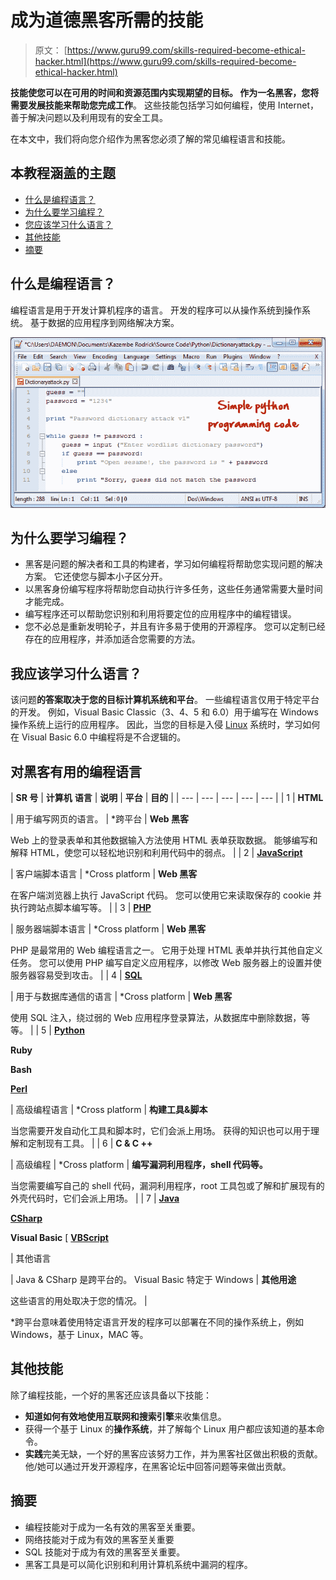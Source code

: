 # 成为道德黑客所需的技能

> 原文： [https://www.guru99.com/skills-required-become-ethical-hacker.html](https://www.guru99.com/skills-required-become-ethical-hacker.html)

**技能使您可以在可用的时间和资源范围内实现期望的目标。 作为一名黑客，您将需要发展技能来帮助您完成工作**。 这些技能包括学习如何编程，使用 Internet，善于解决问题以及利用现有的安全工具。

在本文中，我们将向您介绍作为黑客您必须了解的常见编程语言和技能。

## 本教程涵盖的主题

*   [什么是编程语言？](#1)
*   [为什么要学习编程？](#2)
*   [您应该学习什么语言？](#3)
*   [其他技能](#4)
*   [摘要](#7)

## 什么是编程语言？

编程语言是用于开发计算机程序的语言。 开发的程序可以从操作系统到操作系统。 基于数据的应用程序到网络解决方案。

![Learn everything about ethical hacking tools and skills](img/c16e835a064d33213fda4b1623e4dd7a.png "Learn everything about ethical hacking tools and skills")

## 为什么要学习编程？

*   黑客是问题的解决者和工具的构建者，学习如何编程将帮助您实现问题的解决方案。 它还使您与脚本小子区分开。
*   以黑客身份编写程序将帮助您自动执行许多任务，这些任务通常需要大量时间才能完成。
*   编写程序还可以帮助您识别和利用将要定位的应用程序中的编程错误。
*   您不必总是重新发明轮子，并且有许多易于使用的开源程序。 您可以定制已经存在的应用程序，并添加适合您需要的方法。

## 我应该学习什么语言？

该问题**的答案取决于您的目标计算机系统和平台**。 一些编程语言仅用于特定平台的开发。 例如，Visual Basic Classic（3、4、5 和 6.0）用于编写在 Windows 操作系统上运行的应用程序。 因此，当您的目标是入侵 [Linux](/unix-linux-tutorial.html) 系统时，学习如何在 Visual Basic 6.0 中编程将是不合逻辑的。

## **对黑客有用的编程语言**

| **SR 号** | **计算机**
**语言** | **说明** | **平台** | **目的** |
| --- | --- | --- | --- | --- |
| 1 | **HTML**

 | 用于编写网页的语言。 | *跨平台 | **Web 黑客**

Web 上的登录表单和其他数据输入方法使用 HTML 表单获取数据。 能够编写和解释 HTML，使您可以轻松地识别和利用代码中的弱点。 |
| 2 | **[JavaScript](/interactive-javascript-tutorials.html)**

 | 客户端脚本语言 | *Cross platform | **Web 黑客**

在客户端浏览器上执行 JavaScript 代码。 您可以使用它来读取保存的 cookie 并执行跨站点脚本编写等。 |
| 3 | **[PHP](/php-tutorials.html)**

 | 服务器端脚本语言 | *Cross platform | **Web 黑客**

PHP 是最常用的 Web 编程语言之一。 它用于处理 HTML 表单并执行其他自定义任务。 您可以使用 PHP 编写自定义应用程序，以修改 Web 服务器上的设置并使服务器容易受到攻击。 |
| 4 | **[SQL](/sql.html)**

 | 用于与数据库通信的语言 | *Cross platform | **Web 黑客**

使用 SQL 注入，绕过弱的 Web 应用程序登录算法，从数据库中删除数据，等等。 |
| 5 | **[Python](/python-tutorials.html)**

**Ruby**

**Bash**

**[Perl](/perl-tutorials.html)**

 | 高级编程语言 | *Cross platform | **构建工具&脚本**

当您需要开发自动化工具和脚本时，它们会派上用场。 获得的知识也可以用于理解和定制现有工具。 |
| 6 | **C & C ++**

 | 高级编程 | *Cross platform | **编写漏洞利用程序，shell 代码等。**

当您需要编写自己的 shell 代码，漏洞利用程序，root 工具包或了解和扩展现有的外壳代码时，它们会派上用场。 |
| 7 | **[Java](/java-tutorial.html)**

**[CSharp](/c-sharp-tutorial.html)**

**Visual Basic**
[
**[VBScript](/vbscript-tutorials-for-beginners.html)**

 | 其他语言

 | Java & CSharp 是跨平台的。 Visual Basic 特定于 Windows | **其他用途**

这些语言的用处取决于您的情况。 |

*跨平台意味着使用特定语言开发的程序可以部署在不同的操作系统上，例如 Windows，基于 Linux，MAC 等。

## 其他技能

除了编程技能，一个好的黑客还应该具备以下技能：

*   **知道如何有效地使用互联网和搜索引擎**来收集信息。
*   获得一个基于 Linux 的**操作系统**，并了解每个 Linux 用户都应该知道的基本命令。
*   **实践**完美无缺，一个好的黑客应该努力工作，并为黑客社区做出积极的贡献。 他/她可以通过开发开源程序，在黑客论坛中回答问题等来做出贡献。

## 摘要

*   编程技能对于成为一名有效的黑客至关重要。
*   网络技能对于成为有效的黑客至关重要
*   SQL 技能对于成为有效的黑客至关重要。
*   黑客工具是可以简化识别和利用计算机系统中漏洞的程序。